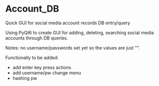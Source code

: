 # Account_DB
Quick GUI for social media account records DB entry/query  

Using PyQt6 to create GUI for adding, deleting, searching social media accounts through DB queries. 

Notes: no username/passwords set yet so the values are just "".

Functionally to be added:
- add enter key press actions
- add username/pw change menu
- hashing pw 
